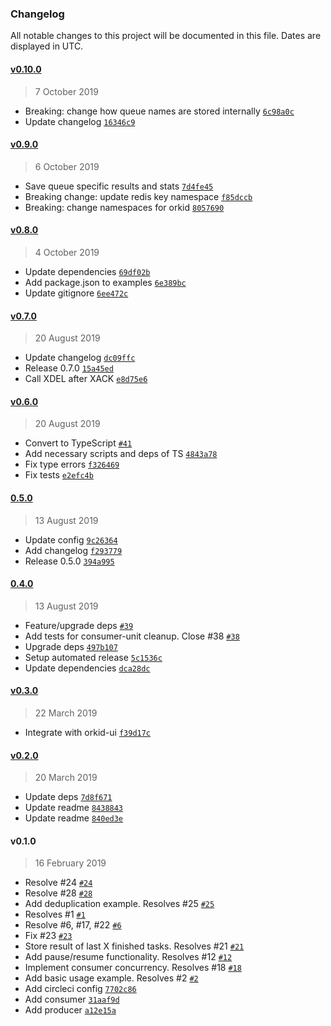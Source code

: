 ### Changelog

All notable changes to this project will be documented in this file. Dates are displayed in UTC.

#### [v0.10.0](https://github.com/mugli/orkid/compare/v0.9.0...v0.10.0)

> 7 October 2019

- Breaking: change how queue names are stored internally [`6c98a0c`](https://github.com/mugli/orkid/commit/6c98a0c8ca0d2402dd6973e84511235ae2cf153a)
- Update changelog [`16346c9`](https://github.com/mugli/orkid/commit/16346c927abaa56a5c7dbe55050cc9c1266b9775)

#### [v0.9.0](https://github.com/mugli/orkid/compare/v0.8.0...v0.9.0)

> 6 October 2019

- Save queue specific results and stats [`7d4fe45`](https://github.com/mugli/orkid/commit/7d4fe451eaea86e985d463bfa9e0c3ce2c2e380d)
- Breaking change: update redis key namespace [`f85dccb`](https://github.com/mugli/orkid/commit/f85dccbd4280fc3d2c5149c6460a1cd4f3d9da81)
- Breaking: change namespaces for orkid [`8057690`](https://github.com/mugli/orkid/commit/80576900e7129a5f434c84e56fc2458c25e6fee0)

#### [v0.8.0](https://github.com/mugli/orkid/compare/v0.7.0...v0.8.0)

> 4 October 2019

- Update dependencies [`69df02b`](https://github.com/mugli/orkid/commit/69df02b408b118ec1781924ed40822ffa4c1c81c)
- Add package.json to examples [`6e389bc`](https://github.com/mugli/orkid/commit/6e389bcedd0a0e390ca7057faf80beb932cdfe5e)
- Update gitignore [`6ee472c`](https://github.com/mugli/orkid/commit/6ee472cb23107097beb528ba3b4019370c6ec752)

#### [v0.7.0](https://github.com/mugli/orkid/compare/v0.6.0...v0.7.0)

> 20 August 2019

- Update changelog [`dc09ffc`](https://github.com/mugli/orkid/commit/dc09ffc411c5f6aebd2b5e9036805740bbe41153)
- Release 0.7.0 [`15a45ed`](https://github.com/mugli/orkid/commit/15a45edbee867b2f9ee7a167227165885b201ff2)
- Call XDEL after XACK [`e8d75e6`](https://github.com/mugli/orkid/commit/e8d75e6f96e28af1686f9f97251f8e77e47de4ce)

#### [v0.6.0](https://github.com/mugli/orkid/compare/0.5.0...v0.6.0)

> 20 August 2019

- Convert to TypeScript [`#41`](https://github.com/mugli/orkid/pull/41)
- Add necessary scripts and deps of TS [`4843a78`](https://github.com/mugli/orkid/commit/4843a7884bd5d516f9b1be16d799d18640ad129f)
- Fix type errors [`f326469`](https://github.com/mugli/orkid/commit/f326469a84054b8506154f5e166e0d30f34eb0d3)
- Fix tests [`e2efc4b`](https://github.com/mugli/orkid/commit/e2efc4b096db88eb3fdfebd77272b1afb9df6543)

#### [0.5.0](https://github.com/mugli/orkid/compare/0.4.0...0.5.0)

> 13 August 2019

- Update config [`9c26364`](https://github.com/mugli/orkid/commit/9c2636492e9a994bf7a1c8bd1b99218c79a9582b)
- Add changelog [`f293779`](https://github.com/mugli/orkid/commit/f2937790e3ca8237650cadf94234e5dae7c51522)
- Release 0.5.0 [`394a995`](https://github.com/mugli/orkid/commit/394a99517b31c94f590a7ab20aab0357be611d21)

#### [0.4.0](https://github.com/mugli/orkid/compare/v0.3.0...0.4.0)

> 13 August 2019

- Feature/upgrade deps [`#39`](https://github.com/mugli/orkid/pull/39)
- Add tests for consumer-unit cleanup. Close #38 [`#38`](https://github.com/mugli/orkid/issues/38)
- Upgrade deps [`497b107`](https://github.com/mugli/orkid/commit/497b1074af1953860c161c983a61f4957eac975a)
- Setup automated release [`5c1536c`](https://github.com/mugli/orkid/commit/5c1536cdf3c7c80f760cc25acde4acae950e1cf1)
- Update dependencies [`dca28dc`](https://github.com/mugli/orkid/commit/dca28dc4a723aa36497e6489e64ba2457c963137)

#### [v0.3.0](https://github.com/mugli/orkid/compare/v0.2.0...v0.3.0)

> 22 March 2019

- Integrate with orkid-ui [`f39d17c`](https://github.com/mugli/orkid/commit/f39d17cdbba53e6129c0cbec3b38fae43fdad279)

#### [v0.2.0](https://github.com/mugli/orkid/compare/v0.1.0...v0.2.0)

> 20 March 2019

- Update deps [`7d8f671`](https://github.com/mugli/orkid/commit/7d8f6717ac998aa1f215109e5fe46f119bf04890)
- Update readme [`8438843`](https://github.com/mugli/orkid/commit/84388439297083f4dd4206015f4e39cda3f24d92)
- Update readme [`840ed3e`](https://github.com/mugli/orkid/commit/840ed3ec5c52d08f3f97262fdd37b7593ab2f3ee)

#### v0.1.0

> 16 February 2019

- Resolve #24 [`#24`](https://github.com/mugli/orkid/issues/24)
- Resolve #28 [`#28`](https://github.com/mugli/orkid/issues/28)
- Add deduplication example. Resolves #25 [`#25`](https://github.com/mugli/orkid/issues/25)
- Resolves #1 [`#1`](https://github.com/mugli/orkid/issues/1)
- Resolve #6, #17, #22 [`#6`](https://github.com/mugli/orkid/issues/6)
- Fix #23 [`#23`](https://github.com/mugli/orkid/issues/23)
- Store result of last X finished tasks. Resolves #21 [`#21`](https://github.com/mugli/orkid/issues/21)
- Add pause/resume functionality. Resolves #12 [`#12`](https://github.com/mugli/orkid/issues/12)
- Implement consumer concurrency. Resolves #18 [`#18`](https://github.com/mugli/orkid/issues/18)
- Add basic usage example. Resolves #2 [`#2`](https://github.com/mugli/orkid/issues/2)
- Add circleci config [`7702c86`](https://github.com/mugli/orkid/commit/7702c8606944bd89c0be0890c0be80528d6013b4)
- Add consumer [`31aaf9d`](https://github.com/mugli/orkid/commit/31aaf9dc222f08351d04072e1e8185119fad2eb1)
- Add producer [`a12e15a`](https://github.com/mugli/orkid/commit/a12e15a102cd35ab8cc55cae3bde5877a7bc7b2d)

